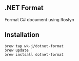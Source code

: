 ## .NET Format

Format C# document using Roslyn

## Installation

```
brew tap wk-j/dotnet-format
brew update
brew instsall dotnet-format
```